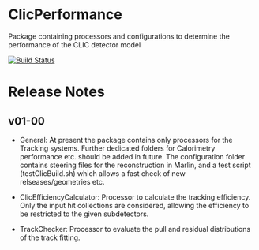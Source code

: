 # ClicPerformance

Package containing processors and configurations to determine the performance of the CLIC detector model


[![Build Status](https://travis-ci.org/iLCSoft/CLICPerformance.svg?branch=master)](https://travis-ci.org/iLCSoft/CLICPerformance)

# Release Notes


## v01-00

 
*  General:                     At present the package contains only processors for the Tracking systems. Further dedicated
                                folders for Calorimetry performance etc. should be added in future. The configuration folder
                                contains steering files for the reconstruction in Marlin, and a test script (testClicBuild.sh)
                                which allows a fast check of new relseases/geometries etc.

*  ClicEfficiencyCalculator:    Processor to calculate the tracking efficiency. Only the input hit collections are considered,
                                allowing the efficiency to be restricted to the given subdetectors.

*  TrackChecker:                Processor to evaluate the pull and residual distributions of the track fitting. 


